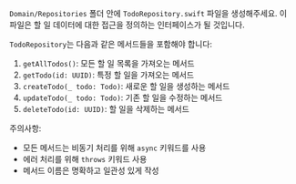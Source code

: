 `Domain/Repositories` 폴더 안에 `TodoRepository.swift` 파일을 생성해주세요. 이 파일은 할 일 데이터에 대한 접근을 정의하는 인터페이스가 될 것입니다.

`TodoRepository`는 다음과 같은 메서드들을 포함해야 합니다:
1. `getAllTodos()`: 모든 할 일 목록을 가져오는 메서드
2. `getTodo(id: UUID)`: 특정 할 일을 가져오는 메서드
3. `createTodo(_ todo: Todo)`: 새로운 할 일을 생성하는 메서드
4. `updateTodo(_ todo: Todo)`: 기존 할 일을 수정하는 메서드
5. `deleteTodo(id: UUID)`: 할 일을 삭제하는 메서드

주의사항:
- 모든 메서드는 비동기 처리를 위해 `async` 키워드를 사용
- 에러 처리를 위해 `throws` 키워드 사용
- 메서드 이름은 명확하고 일관성 있게 작성
